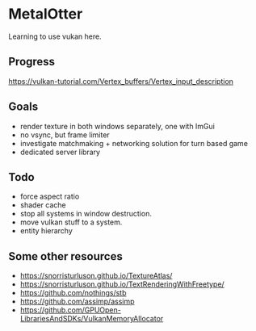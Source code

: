 MetalOtter
==========
Learning to use vukan here.

## Progress
https://vulkan-tutorial.com/Vertex_buffers/Vertex_input_description

## Goals
- render texture in both windows separately, one with ImGui
- no vsync, but frame limiter
- investigate matchmaking + networking solution for turn based game
- dedicated server library

## Todo
- force aspect ratio
- shader cache
- stop all systems in window destruction.
- move vulkan stuff to a system.
- entity hierarchy

## Some other resources
- https://snorristurluson.github.io/TextureAtlas/
- https://snorristurluson.github.io/TextRenderingWithFreetype/
- https://github.com/nothings/stb
- https://github.com/assimp/assimp
- https://github.com/GPUOpen-LibrariesAndSDKs/VulkanMemoryAllocator